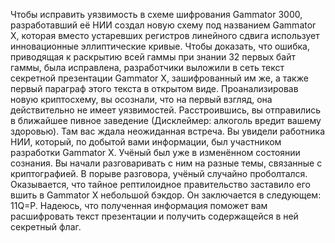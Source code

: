 Чтобы исправить уязвимость в схеме шифрования Gammator 3000, разработавший её НИИ создал новую схему под названием Gammator X, которая вместо устаревших регистров линейного сдвига использует инновационные эллиптические кривые. Чтобы доказать, что ошибка, приводящая к раскрытию всей гаммы при знании 32 первых байт гаммы, была исправлена, разработчики выложили в сеть текст секретной презентации Gammator X, зашифрованный им же, а также первый параграф этого текста в открытом виде.
Проанализировав новую криптосхему, вы осознали, что на первый взгляд, она действительно не имеет уязвимостей. Расстроившись, вы отправились в ближайшее пивное заведение (Дисклеймер: алкоголь вредит вашему здоровью). Там вас ждала неожиданная встреча. Вы увидели работника НИИ, который, по добытой вами информации, был участником разработки Gammator X. Учёный был уже в изменённом состоянии сознания. Вы начали разговаривать с ним на разные темы, связанные с криптографией. В порыве разговора, учёный случайно проболтался. Оказывается, что тайное рептилоидное правительство заставило его вшить в Gammator X небольшой бэкдор. Он заключается в следующем: 11Q=P.
Надеюсь, что полученная информация поможет вам расшифровать текст презентации и получить содержащейся в ней секретный флаг.

